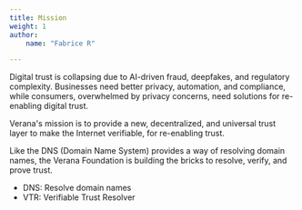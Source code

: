 ```yaml
---
title: Mission
weight: 1
author:
    name: "Fabrice R"

---
```


Digital trust is collapsing due to AI-driven fraud, deepfakes, and regulatory complexity. Businesses need better privacy, automation, and compliance, while consumers, overwhelmed by privacy concerns, need solutions for re-enabling digital trust.

Verana's mission is to provide a new, decentralized, and universal trust layer to make the Internet verifiable, for re-enabling trust.

Like the DNS (Domain Name System) provides a way of resolving domain names, the Verana Foundation is building the bricks to resolve, verify, and prove trust.

- DNS: Resolve domain names
- VTR: Verifiable Trust Resolver
